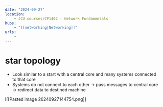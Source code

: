 ```yaml
---
date: "2024-09-27"
location: 
    - JCU courses/CP1402 - Network Fundamentals
hubs: 
    - "[[networking|Networking]]"
urls:
    - 
---
```


# star topology
+ Look similar to a start with a central core and many systems connected to that core
+ Systems do not connect to each other -> pass messages to central core -> redirect data to destined machine

![[Pasted image 20240927144754.png]]
